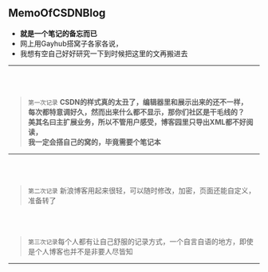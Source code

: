 ## MemoOfCSDNBlog
* **就是一个笔记的备忘而已**
* 网上用Gayhub搭窝子各家各说，  
* 我想有空自己好好研究一下到时候把这里的文再搬进去  



----
<br><br>

> `第一次记录` **CSDN的样式真的太丑了，编辑器里和展示出来的还不一样，  
每次都特意调好久，然而出来什么都不显示，那你们社区是干毛线的？  
美其名曰主扩展业务，所以不管用户感受，博客园里只导出XML都不好阅读，  
我一定会搭自己的窝的，毕竟需要个笔记本**

----
<br><br>


> `第二次记录` 新浪博客用起来很轻，可以随时修改，加密，页面还能自定义，准备转了

<br><br>

> `第三次记录`每个人都有让自己舒服的记录方式，一个自言自语的地方，即使是个人博客也并不是非要人尽皆知

----

